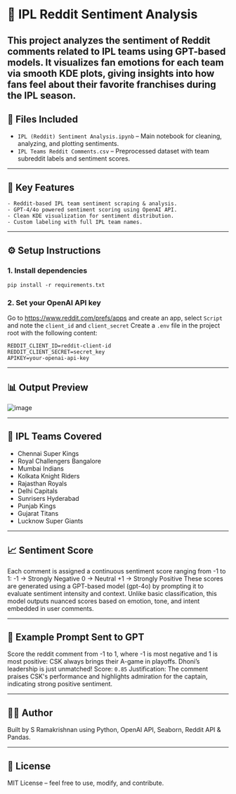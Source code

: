 # 🏏 IPL Reddit Sentiment Analysis

This project analyzes the sentiment of Reddit comments related to IPL teams using GPT-based models. It visualizes fan emotions for each team via smooth KDE plots, giving insights into how fans feel about their favorite franchises during the IPL season.
---

## 📂 Files Included

- `IPL (Reddit) Sentiment Analysis.ipynb` – Main notebook for cleaning, analyzing, and plotting sentiments.
- `IPL Teams Reddit Comments.csv` – Preprocessed dataset with team subreddit labels and sentiment scores.

---

## 🧠 Key Features

```
- Reddit-based IPL team sentiment scraping & analysis.
- GPT-4/4o powered sentiment scoring using OpenAI API.
- Clean KDE visualization for sentiment distribution.
- Custom labeling with full IPL team names.
```

---

## ⚙️ Setup Instructions

### 1. Install dependencies

```
pip install -r requirements.txt
```

### 2. Set your OpenAI API key

Go to https://www.reddit.com/prefs/apps and create an app, select `Script` and note the `client_id` and `client_secret`
Create a `.env` file in the project root with the following content:
```
REDDIT_CLIENT_ID=reddit-client-id
REDDIT_CLIENT_SECRET=secret_key
APIKEY=your-openai-api-key
```
---

## 📊 Output Preview

![image](https://github.com/user-attachments/assets/6ad518ee-5a58-4a43-bb41-ee8696f3ead4)

---

## 📌 IPL Teams Covered

- Chennai Super Kings
- Royal Challengers Bangalore
- Mumbai Indians
- Kolkata Knight Riders
- Rajasthan Royals
- Delhi Capitals
- Sunrisers Hyderabad
- Punjab Kings
- Gujarat Titans
- Lucknow Super Giants

---

## 📈 Sentiment Score

Each comment is assigned a continuous sentiment score ranging from -1 to 1:
-1 → Strongly Negative
0 → Neutral
+1 → Strongly Positive
These scores are generated using a GPT-based model (gpt-4o) by prompting it to evaluate sentiment intensity and context. Unlike basic classification, this model outputs nuanced scores based on emotion, tone, and intent embedded in user comments.

---

## 🧠 Example Prompt Sent to GPT

Score the reddit comment from -1 to 1, where -1 is most negative and 1 is most positive:
CSK always brings their A-game in playoffs. Dhoni’s leadership is just unmatched!
Score: `0.85`
Justification: The comment praises CSK's performance and highlights admiration for the captain, indicating strong positive sentiment.

---

## 🧑‍💻 Author

Built by S Ramakrishnan using Python, OpenAI API, Seaborn, Reddit API & Pandas.

---

## 🪪 License

MIT License – feel free to use, modify, and contribute.
